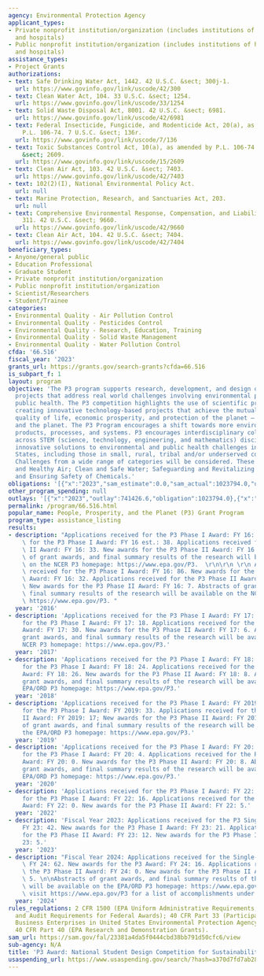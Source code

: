 ```yaml
---
agency: Environmental Protection Agency
applicant_types:
- Private nonprofit institution/organization (includes institutions of higher education
  and hospitals)
- Public nonprofit institution/organization (includes institutions of higher education
  and hospitals)
assistance_types:
- Project Grants
authorizations:
- text: Safe Drinking Water Act, 1442. 42 U.S.C. &sect; 300j-1.
  url: https://www.govinfo.gov/link/uscode/42/300
- text: Clean Water Act, 104. 33 U.S.C. &sect; 1254.
  url: https://www.govinfo.gov/link/uscode/33/1254
- text: Solid Waste Disposal Act, 8001. 42 U.S.C. &sect; 6981.
  url: https://www.govinfo.gov/link/uscode/42/6981
- text: Federal Insecticide, Fungicide, and Rodenticide Act, 20(a), as amended by
    P.L. 106-74. 7 U.S.C. &sect; 136r.
  url: https://www.govinfo.gov/link/uscode/7/136
- text: Toxic Substances Control Act, 10(a), as amended by P.L. 106-74. 15 U.S.C.
    &sect; 2609.
  url: https://www.govinfo.gov/link/uscode/15/2609
- text: Clean Air Act, 103. 42 U.S.C. &sect; 7403.
  url: https://www.govinfo.gov/link/uscode/42/7403
- text: 102(2)(I), National Environmental Policy Act.
  url: null
- text: Marine Protection, Research, and Sanctuaries Act, 203.
  url: null
- text: Comprehensive Environmental Response, Compensation, and Liability Act (CERCLA),
    311. 42 U.S.C. &sect; 9660.
  url: https://www.govinfo.gov/link/uscode/42/9660
- text: Clean Air Act, 104. 42 U.S.C. &sect; 7404.
  url: https://www.govinfo.gov/link/uscode/42/7404
beneficiary_types:
- Anyone/general public
- Education Professional
- Graduate Student
- Private nonprofit institution/organization
- Public nonprofit institution/organization
- Scientist/Researchers
- Student/Trainee
categories:
- Environmental Quality - Air Pollution Control
- Environmental Quality - Pesticides Control
- Environmental Quality - Research, Education, Training
- Environmental Quality - Solid Waste Management
- Environmental Quality - Water Pollution Control
cfda: '66.516'
fiscal_year: '2023'
grants_url: https://grants.gov/search-grants?cfda=66.516
is_subpart_f: 1
layout: program
objective: 'The P3 program supports research, development, and design of innovative
  projects that address real world challenges involving environmental protection and
  public health. The P3 competition highlights the use of scientific principles in
  creating innovative technology-based projects that achieve the mutual goals of improved
  quality of life, economic prosperity, and protection of the planet – people, prosperity,
  and the planet. The P3 Program encourages a shift towards more environmentally benign
  products, processes, and systems. P3 encourages interdisciplinary collaborations
  across STEM (science, technology, engineering, and mathematics) disciplines to devise
  innovative solutions to environmental and public health challenges in the United
  States, including those in small, rural, tribal and/or underserved communities.
  Challenges from a wide range of categories will be considered. These include: Clean
  and Healthy Air; Clean and Safe Water; Safeguarding and Revitalizing Communities;
  and Ensuring Safety of Chemicals.'
obligations: '[{"x":"2023","sam_estimate":0.0,"sam_actual":1023794.0,"usa_spending_actual":1023794.0},{"x":"2024","sam_estimate":0.0,"sam_actual":1399688.0,"usa_spending_actual":1698489.0},{"x":"2025","sam_estimate":0.0,"sam_actual":800000.0,"usa_spending_actual":0.0}]'
other_program_spending: null
outlays: '[{"x":"2023","outlay":741426.6,"obligation":1023794.0},{"x":"2024","outlay":155385.43,"obligation":1698489.0},{"x":"2025","outlay":0.0,"obligation":0.0}]'
permalink: /program/66.516.html
popular_name: People, Prosperity, and the Planet (P3) Grant Program
program_type: assistance_listing
results:
- description: "Applications received for the P3 Phase I Award: FY 16: 86. New awards\
    \ for the P3 Phase I Award: FY 16 est.: 38. Applications received for the P3 Phase\
    \ II Award: FY 16: 33. New awards for the P3 Phase II Award: FY 16 est.: 8. Abstracts\
    \ of grant awards, and final summary results of the research will be available\
    \ on the NCER P3 homepage: https://www.epa.gov/P3.  \r\n\r\n \r\n Applications\
    \ received for the P3 Phase I Award: FY 16: 86. New awards for the P3 Phase I\
    \ Award: FY 16: 32. Applications received for the P3 Phase II Award: FY 16: 34.\
    \ New awards for the P3 Phase II Award: FY 16: 7. Abstracts of grant awards, and\
    \ final summary results of the research will be available on the NCER P3 homepage:\
    \ https://www.epa.gov/P3. "
  year: '2016'
- description: 'Applications received for the P3 Phase I Award: FY 17: 88. New awards
    for the P3 Phase I Award: FY 17: 18. Applications received for the P3 Phase II
    Award: FY 17: 30. New awards for the P3 Phase II Award: FY 17: 6. Abstracts of
    grant awards, and final summary results of the research will be available on the
    NCER P3 homepage: https://www.epa.gov/P3.'
  year: '2017'
- description: 'Applications received for the P3 Phase I Award: FY 18: 59. New awards
    for the P3 Phase I Award: FY 18: 24. Applications received for the P3 Phase II
    Award: FY 18: 26. New awards for the P3 Phase II Award: FY 18: 8. Abstracts of
    grant awards, and final summary results of the research will be available on the
    EPA/ORD P3 homepage: https://www.epa.gov/P3.'
  year: '2018'
- description: 'Applications received for the P3 Phase I Award: FY 2019: 76; New awards
    for the P3 Phase I Award: FY 2019: 33. Applications received for the P3 Phase
    II Award: FY 2019: 17; New awards for the P3 Phase II Award: FY 2019: 6.   Abstracts
    of grant awards, and final summary results of the research will be available on
    the EPA/ORD P3 homepage: https://www.epa.gov/P3.'
  year: '2019'
- description: 'Applications received for the P3 Phase I Award: FY 20: 70. New awards
    for the P3 Phase I Award: FY 20: 4. Applications received for the P3 Phase II
    Award: FY 20: 0. New awards for the P3 Phase II Award: FY 20: 8. Abstracts of
    grant awards, and final summary results of the research will be available on the
    EPA/ORD P3 homepage: https://www.epa.gov/P3.'
  year: '2020'
- description: 'Applications received for the P3 Phase I Award: FY 22: 59. New awards
    for the P3 Phase I Award: FY 22: 16. Applications received for the P3 Phase II
    Award: FY 22: 0. New awards for the P3 Phase II Award: FY 22: 5.'
  year: '2022'
- description: 'Fiscal Year 2023: Applications received for the P3 Single-Phase Award:
    FY 23: 42. New awards for the P3 Phase I Award: FY 23: 21. Applications received
    for the P3 Phase II Award: FY 23: 12. New awards for the P3 Phase II Award: FY
    23: 5.'
  year: '2023'
- description: "Fiscal Year 2024: Applications received for the Single-Phase P3 Award:\
    \ FY 24: 62. New awards for the P3 Award: FY 24: 16. Applications received for\
    \ the P3 Phase II Award: FY 24: 0. New awards for the P3 Phase II Award: FY 24:\
    \ 5. \n\nAbstracts of grant awards, and final summary results of the research\
    \ will be available on the EPA/ORD P3 homepage: https://www.epa.gov/P3.\n\nPlease\
    \ visit https://www.epa.gov/P3 for a list of accomplishments under this program."
  year: '2024'
rules_regulations: 2 CFR 1500 (EPA Uniform Administrative Requirements, Cost Principles,
  and Audit Requirements for Federal Awards); 40 CFR Part 33 (Participation by Disadvantaged
  Business Enterprises in United States Environmental Protection Agency Programs);
  40 CFR Part 40 (EPA Research and Demonstration Grants).
sam_url: https://sam.gov/fal/23381a4da5f0444cbd38bb791d50cfc6/view
sub-agency: N/A
title: 'P3 Award: National Student Design Competition for Sustainability'
usaspending_url: https://www.usaspending.gov/search/?hash=a370d7fd7ab28189511c3778e8c15c57
---
```

